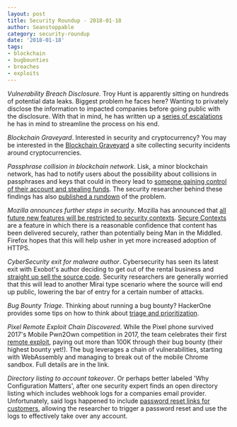 ```yaml
---
layout: post
title: Security Roundup - 2018-01-18
author: Seanstoppable
category: security-roundup
date: '2018-01-18'
tags:
- blockchain
- bugbounties
- breaches
- exploits
---
```


_Vulnerability Breach Disclosure_. Troy Hunt is apparently sitting on hundreds
of potential data leaks. Biggest problem he faces here? Wanting to privately
disclose the information to impacted companies before going public with the
disclosure. With that in mind, he has written up a [series of
escalations](https://www.troyhunt.com/streamlining-data-breach-disclosures-a-step-by-step-process/)
he has in mind to streamline the process on his end.

_Blockchain Graveyard_. Interested in security and cryptocurrency? You may be
interested in the [Blockchain
Graveyard](https://magoo.github.io/Blockchain-Graveyard) a site collecting
security incidents around cryptocurrencies.

_Passphrase collision in blockchain network_. Lisk, a minor blockchain network,
has had to notify users about the possibility about collisions in passphrases
and keys that could in theory lead to [someone gaining control of their account
and stealing
funds](https://blog.lisk.io/lisks-holiday-security-reminder-44b49405384f). The
security researcher behind these findings has also [published a
rundown](https://research.kudelskisecurity.com/2018/01/16/blockchains-how-to-steal-millions-in-264-operations/)
of the problem.

_Mozilla announces further steps in security_. Mozilla has announced that [all
future new features will be restricted to security
contexts](https://blog.mozilla.org/security/2018/01/15/secure-contexts-everywhere/).
[Secure
Contexts](https://developer.mozilla.org/en-US/docs/Web/Security/Secure_Contexts)
are a feature in which there is a reasonable confidence that content has been
delivered securely, rather than potentially being Man in the Middled. Firefox
hopes that this will help usher in yet more increased adoption of HTTPS.

_CyberSecurity exit for malware author_. Cybersecurity has seen its latest exit
with Exobot's author deciding to get out of the rental business and [straight up
sell the source
code](https://www.bleepingcomputer.com/news/security/exobot-author-calls-it-quits-and-sells-off-banking-trojan-source-code/).
Security researchers are generally worried that this will lead to another Mirai
type scenario where the source will end up public, lowering the bar of entry for
a certain number of attacks.

_Bug Bounty Triage_. Thinking about running a bug bounty? HackerOne provides
some tips on how to think about [triage and
prioritization](https://www.hackerone.com/blog/Bug-Bounty-or-Bust-Art-Triage).

_Pixel Remote Exploit Chain Discovered_. While the Pixel phone survived 2017's
Mobile Pwn2Own competition in 2017, the team celebrates their first [remote
exploit](https://security.googleblog.com/2018/01/android-security-ecosystem-investments.html),
paying out more than 100K through their bug bounty (their highest bounty yet!).
The bug leverages a chain of vulnerabilities, starting with WebAssembly and
managing to break out of the mobile Chrome sandbox. Full details are in the
link.

_Directory listing to account takeover_. Or perhaps better labeled 'Why
Configuration Matters', after one security expert finds an open directory
listing which includes webhook logs for a companies email provider.
Unfortunately, said logs happened to include [password reset links for
customers](https://ifc0nf1g.xyz/blog/post/directory-listing-to-takeover/),
allowing the researcher to trigger a password reset and use the logs to
effectively take over any account.

